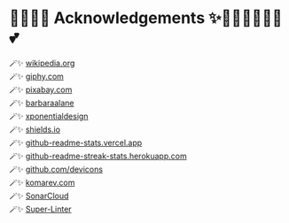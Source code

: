 # 🧚🏻‍♀️✨ Acknowledgements ✨🧚🏻‍♀️🦄🔮🏰💕

🪄✨ [wikipedia.org](https://wikipedia.org)\
🪄✨ [giphy.com](https://giphy.com)\
🪄✨ [pixabay.com](https://pixabay.com)\
🪄✨ [barbaraalane](https://pixabay.com/users/barbaraalane-756613)\
🪄✨ [xponentialdesign](https://giphy.com/xponentialdesign)\
🪄✨ [shields.io](https://img.shields.io)\
🪄✨ [github-readme-stats.vercel.app](https://github-readme-stats.vercel.app)\
🪄✨ [github-readme-streak-stats.herokuapp.com](https://github-readme-streak-stats.herokuapp.com)\
🪄✨ [github.com/devicons](https://github.com/devicons)\
🪄✨ [komarev.com](https://komarev.com)\
🪄✨ [SonarCloud](https://sonarcloud.io)\
🪄✨ [Super-Linter](https://github.com/github/super-linter)
